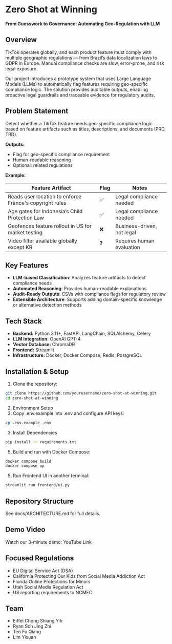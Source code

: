 # Zero Shot at Winning

**From Guesswork to Governance: Automating Geo-Regulation with LLM**

## Overview
TikTok operates globally, and each product feature must comply with multiple geographic regulations — from Brazil’s data localization laws to GDPR in Europe. Manual compliance checks are slow, error-prone, and risk legal exposure.

Our project introduces a prototype system that uses Large Language Models (LLMs) to automatically flag features requiring geo-specific compliance logic. The solution provides auditable outputs, enabling proactive legal guardrails and traceable evidence for regulatory audits.

## Problem Statement
Detect whether a TikTok feature needs geo-specific compliance logic based on feature artifacts such as titles, descriptions, and documents (PRD, TRD).

**Outputs:**
- Flag for geo-specific compliance requirement
- Human-readable reasoning
- Optional: related regulations

**Example:**

| Feature Artifact | Flag | Notes |
|-----------------|------|-------|
| Reads user location to enforce France's copyright rules | ✅ | Legal compliance needed |
| Age gates for Indonesia’s Child Protection Law | ✅ | Legal compliance needed |
| Geofences feature rollout in US for market testing | ❌ | Business-driven, not legal |
| Video filter available globally except KR | ❓ | Requires human evaluation |

## Key Features
- **LLM-based Classification**: Analyzes feature artifacts to detect compliance needs
- **Automated Reasoning**: Provides human-readable explanations
- **Audit-Ready Outputs**: CSVs with compliance flags for regulatory review
- **Extensible Architecture**: Supports adding domain-specific knowledge or alternative detection methods

## Tech Stack
- **Backend:** Python 3.11+, FastAPI, LangChain, SQLAlchemy, Celery
- **LLM Integration:** OpenAI GPT-4 
- **Vector Database:** ChromaDB
- **Frontend:** Streamlit
- **Infrastructure:** Docker, Docker Compose, Redis, PostgreSQL

## Installation & Setup

1. Clone the repository:
```bash
git clone https://github.com/yourusername/zero-shot-at-winning.git
cd zero-shot-at-winning
```
2. Environment Setup
3. Copy .env.example into .env and configure API keys:
```bash
cp .env.example .env
```
3. Install Dependencies
```bash
pip install -r requirements.txt
```
5. Build and run with Docker Compose:
```bash
docker compose build
docker compose up
```
5. Run Frontend UI in another terminal:
```bash
streamlit run frontend/ui.py
```

## Repository Structure
See docs/ARCHITECTURE.md for full details.
 
## Demo Video
Watch our 3-minute demo: YouTube Link

## Focused Regulations
- EU Digital Service Act (DSA)
- California Protecting Our Kids from Social Media Addiction Act
- Florida Online Protections for Minors
- Utah Social Media Regulation Act
- US reporting requirements to NCMEC

## Team
- Eiffel Chong Shiang Yih
- Ryan Soh Jing Zhi
- Teo Fu Qiang
- Lim Yixuan

